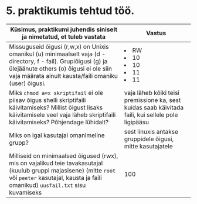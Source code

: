 # 5. praktikumis tehtud töö.

|Küsimus, praktikumi juhendis siniselt ja nimetatud, et tuleb vastata|Vastus|
|---|---|
|Missuguseid õigusi (r,w,x) on Unixis omanikul (u) minimaalselt vaja (d - directory, f - fail). Grupiõigusi (g) ja ülejäänute others (o) õigusi ei ole siin vaja määrata ainult kausta/faili omaniku (user) õigusi.|<li>RW<li>10<li>10<li>11<li>11|
|Miks <code>chmod a=x skriptifail</code> ei ole piisav õigus shelli skriptifaili käivitamiseks? Millist õigust lisaks käivitamisele veel vaja läheb skriptifaili käivitamiseks? Põhjendage lühidalt?|vaja läheb kõiki teisi premissione ka, sest kuidas saab käivitada faili, kui sellele pole ligipääsu|
|Miks on igal kasutajal omanimeline grupp?|sest linuxis antakse gruppidele õigusi, mitte kasutajatele|
|Milliseid on minimaalsed õigused (rwx), mis on vajalikud teie tavakasutajal (kuulub gruppi majasisene) (mitte <code>root</code> või <code>peeter</code> kasutajal, kausta ja faili omanikud) <code>uusfail.txt</code> sisu kuvamiseks|100|
